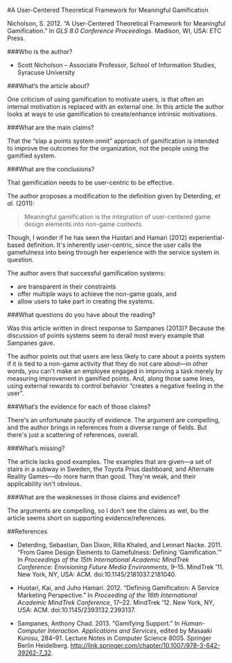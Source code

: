 #A User-Centered Theoretical Framework for Meaningful Gamification

Nicholson, S. 2012. &ldquo;A User-Centered Theoretical Framework for Meaningful Gamification.&rdquo; In *GLS 8.0 Conference Proceedings*. Madison, WI, USA: ETC Press.

###Who is the author?

* Scott Nicholson &ndash; Associate Professor, School of Information Studies, Syracuse University

###What’s the article about?

One criticism of using gamification to motivate users, is that often an internal motivation is replaced with an external one.  In this article the author looks at ways to use gamification to create/enhance intrinsic motivations.

###What are the main claims?

That the &ldquo;slap a points system onnit&rdquo; approach of gamification is intended to improve the outcomes for the organization, not the people using the gamified system.

###What are the conclusions?

That gamification needs to be user-centric to be effective.

The author proposes a modification to the definition given by Deterding, *et al.* (2011):

>Meaningful gamification is the integration of user-centered game design elements into non-game contexts.

Though, I wonder if he has seen the Huotari and Hamari (2012) experiential-based definition.  It's inherently user-centric, since the user calls the gamefulness into being through her experience with the service system in question.

The author avers that successful gamification systems:

* are transparent in their constraints
* offer multiple ways to achieve the non-game goals, and
* allow users to take part in creating the systems.

###What questions do you have about the reading?

Was this article written in direct response to Sampanes (2013)?  Because the discussion of points systems seem to derail most every example that Sampanes gave.

The author points out that users are less likely to care about a points system if it is tied to a non-game activity that they do not care about&mdash;in other words, you can't make an employee engaged in improving a task merely by measuring improvement in gamified points.  And, along those same lines, using external rewards to control behavior &ldquo;creates a negative feeling in the user&rdquo;.

###What’s the evidence for each of those claims?

There's an unfortunate paucity of evidence.  The argument are compelling, and the author brings in references from a diverse range of fields.  But there's just a scattering of references, overall.

###What’s missing?

The article lacks good examples.  The examples that are given&mdash;a set of stairs in a subway in Sweden, the Toyota Prius dashboard, and Alternate Reality Games&mdash;do more harm than good.  They're weak, and their applicability isn't obvious.

###What are the weaknesses in those claims and evidence?

The arguments are compelling, so I don't see the claims as wel, bu the article seems short on supporting evidence/references.

##References

* Deterding, Sebastian, Dan Dixon, Rilla Khaled, and Lennart Nacke. 2011. &ldquo;From Game Design Elements to Gamefulness: Defining ‘Gamification.’&rdquo; In *Proceedings of the 15th International Academic MindTrek Conference: Envisioning Future Media Environments*, 9–15. MindTrek ’11. New York, NY, USA: ACM. doi:10.1145/2181037.2181040.

* Huotari, Kai, and Juho Hamari. 2012. &ldquo;Defining Gamification: A Service Marketing Perspective.&rdquo; In *Proceeding of the 16th International Academic MindTrek Conference*, 17–22. MindTrek ’12. New York, NY, USA: ACM. doi:10.1145/2393132.2393137.

* Sampanes, Anthony Chad. 2013. &ldquo;Gamifying Support.&rdquo; In *Human-Computer Interaction. Applications and Services*, edited by Masaaki Kurosu, 284–91. Lecture Notes in Computer Science 8005. Springer Berlin Heidelberg. http://link.springer.com/chapter/10.1007/978-3-642-39262-7_32.
